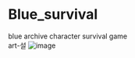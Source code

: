 # Blue_survival
blue archive character survival game <br/>
art-설
![image](https://github.com/zephirumwest/Blue_survival/assets/111879138/b10b1a44-a62b-4d69-9810-521ef936bda5)
